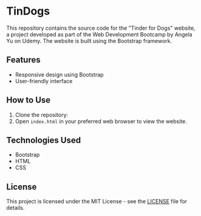 # TinDogs

This repository contains the source code for the "Tinder for Dogs" website, a project developed as part of the Web Development Bootcamp by Angela Yu on Udemy. The website is built using the Bootstrap framework.

## Features
- Responsive design using Bootstrap
- User-friendly interface

## How to Use
1. Clone the repository: 
2. Open `index.html` in your preferred web browser to view the website.

## Technologies Used
- Bootstrap
- HTML
- CSS

## License
This project is licensed under the MIT License - see the [LICENSE](LICENSE) file for details.
